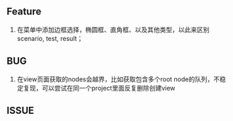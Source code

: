 Feature
--
1. 在菜单中添加边框选择，椭圆框、直角框、以及其他类型，以此来区别scenario, test, result；

BUG
--
1. 在view页面获取的nodes会越界，比如获取包含多个root node的队列，不稳定复现，可以尝试在同一个project里面反复删除创建view

ISSUE
--
